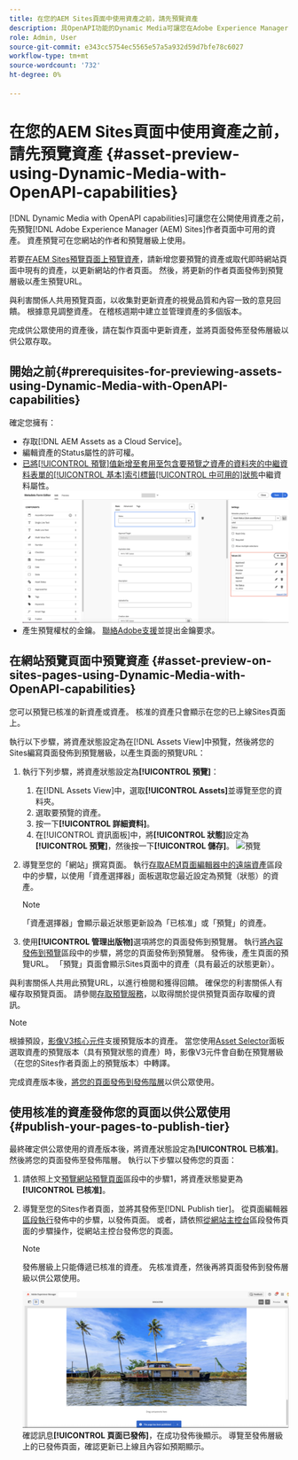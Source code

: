```yaml
---
title: 在您的AEM Sites頁面中使用資產之前，請先預覽資產
description: 具OpenAPI功能的Dynamic Media可讓您在Adobe Experience Manager (AEM) Sites預覽頁面上預覽資產。 此資產預覽可讓您和您的利害關係人在發佈作者頁面（包含更新的資產）以供公眾使用之前，檢閱及驗證資產的更新。
role: Admin, User
source-git-commit: e343cc5754ec5565e57a5a932d59d7bfe78c6027
workflow-type: tm+mt
source-wordcount: '732'
ht-degree: 0%

---
```



# 在您的AEM Sites頁面中使用資產之前，請先預覽資產 {#asset-preview-using-Dynamic-Media-with-OpenAPI-capabilities}

[!DNL Dynamic Media with OpenAPI capabilities]可讓您在公開使用資產之前，先預覽[!DNL Adobe Experience Manager (AEM) Sites]作者頁面中可用的資產。 資產預覽可在您網站的作者和預覽層級上使用。

若要[在AEM Sites預覽頁面上預覽資產](#asset-preview-on-sites-pages-using-Dynamic-Media-with-OpenAPI-capabilities)，請新增您要預覽的資產或取代即時網站頁面中現有的資產，以更新網站的作者頁面。 然後，將更新的作者頁面發佈到預覽層級以產生預覽URL。

與利害關係人共用預覽頁面，以收集對更新資產的視覺品質和內容一致的意見回饋。 根據意見調整資產。 在稽核週期中建立並管理資產的多個版本。

完成供公眾使用的資產後，請在製作頁面中更新資產，並將頁面發佈至發佈層級以供公眾存取。

## 開始之前{#prerequisites-for-previewing-assets-using-Dynamic-Media-with-OpenAPI-capabilities}

確定您擁有：

* 存取[!DNL AEM Assets as a Cloud Service]。
* 編輯資產的Status屬性的許可權。
* [已將[!UICONTROL 預覽]值新增至套用至包含要預覽之資產的資料夾的中繼資料表單的[!UICONTROL 基本]索引標籤[!UICONTROL 中可用的]狀態](/help/assets/metadata-assets-view.md#edit-metadata-forms)中繼資料屬性。
  ![新增預覽選項](/help/assets/assets/metedata-form-preview.png)
* 產生預覽權杖的金鑰。 [聯絡Adobe支援](https://helpx.adobe.com/in/contact.html)並提出金鑰要求。

## 在網站預覽頁面中預覽資產 {#asset-preview-on-sites-pages-using-Dynamic-Media-with-OpenAPI-capabilities}

您可以預覽已核准的新資產或資產。 核准的資產只會顯示在您的已上線Sites頁面上。

執行以下步驟，將資產狀態設定為在[!DNL Assets View]中預覽，然後將您的Sites編寫頁面發佈到預覽層級，以產生頁面的預覽URL：

1. 執行下列步驟，將資產狀態設定為&#x200B;**[!UICONTROL 預覽]**：

   1. 在[!DNL Assets View]中，選取&#x200B;**[!UICONTROL Assets]**&#x200B;並導覽至您的資料夾。
   1. 選取要預覽的資產。
   1. 按一下&#x200B;**[!UICONTROL 詳細資料]**。
   1. 在[!UICONTROL 資訊面板]中，將&#x200B;**[!UICONTROL 狀態]**&#x200B;設定為&#x200B;**[!UICONTROL 預覽]**，然後按一下&#x200B;**[!UICONTROL 儲存]**。
      ![預覽](/help/assets/assets/preview-boat-at-bay.png)

1. 導覽至您的「網站」撰寫頁面。 執行[存取AEM頁面編輯器中的遠端資產](/help/assets/integrate-remote-approved-assets-with-sites.md#access-remote-assets-in-aem-page-editor)區段中的步驟，以使用「資產選擇器」面板選取您最近設定為預覽（狀態）的資產。

   >[!NOTE]
   >
   > 「資產選擇器」會顯示最近狀態更新設為「已核准」或「預覽」的資產。

1. 使用&#x200B;**[!UICONTROL 管理出版物]**&#x200B;選項將您的頁面發佈到預覽層。 執行[將內容發佈到預覽](https://experienceleague.adobe.com/en/docs/experience-manager-cloud-service/content/sites/authoring/sites-console/previewing-content)區段中的步驟，將您的頁面發佈到預覽層。 發佈後，產生頁面的預覽URL。 「預覽」頁面會顯示Sites頁面中的資產（具有最近的狀態更新）。

與利害關係人共用此預覽URL，以進行檢閱和獲得回饋。 確保您的利害關係人有權存取預覽頁面。 請參閱[存取預覽服務](https://experienceleague.adobe.com/en/docs/experience-manager-cloud-service/content/implementing/using-cloud-manager/manage-environments#access-preview-service)，以取得關於提供預覽頁面存取權的資訊。

>[!NOTE]
>
>根據預設，[影像V3核心元件](https://experienceleague.adobe.com/en/docs/experience-manager-core-components/using/wcm-components/image#version-and-compatibility)支援預覽版本的資產。 當您使用[Asset Selector](https://experienceleague.adobe.com/en/docs/experience-manager-cloud-service/content/assets/manage/asset-selector/asset-selector-upload)面板選取資產的預覽版本（具有預覽狀態的資產）時，影像V3元件會自動在預覽層級（在您的Sites作者頁面上的預覽版本）中轉譯。

完成資產版本後，[將您的頁面發佈到發佈階層](#publish-your-pages-to-publish-tier)以供公眾使用。

## 使用核准的資產發佈您的頁面以供公眾使用{#publish-your-pages-to-publish-tier}

最終確定供公眾使用的資產版本後，將資產狀態設定為&#x200B;**[!UICONTROL 已核准]**。 然後將您的頁面發佈至發佈階層。 執行以下步驟以發佈您的頁面：

1. 請依照上文[預覽網站預覽頁面](#asset-preview-on-sites-pages-using-Dynamic-Media-with-OpenAPI-capabilities)區段中的步驟1，將資產狀態變更為&#x200B;**[!UICONTROL 已核准]**。
1. 導覽至您的Sites作者頁面，並將其發佈至[!DNL Publish tier]。 從頁面編輯器[區段執行](https://experienceleague.adobe.com/en/docs/experience-manager-cloud-service/content/sites/authoring/page-editor/publishing#publishing-from-the-page-editor)發佈中的步驟，以發佈頁面。
或者，請依照[從網站主控台](https://experienceleague.adobe.com/en/docs/experience-manager-cloud-service/content/sites/authoring/sites-console/publishing-pages#publishing-from-the-sites-console)區段發佈頁面的步驟操作，從網站主控台發佈您的頁面。

   >[!NOTE]
   >
   > 發佈層級上只能傳遞已核准的資產。 先核准資產，然後再將頁面發佈到發佈層級以供公眾使用。

   ![頁面已發佈](/help/assets/assets/the-page-has-been-publushed.png)
確認訊息&#x200B;**[!UICONTROL 頁面已發佈]**，在成功發佈後顯示。 導覽至發佈層級上的已發佈頁面，確認更新已上線且內容如預期顯示。

